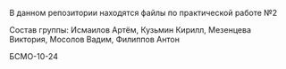В данном репозитории находятся файлы по практической работе №2

Состав группы: Исмаилов Артём, Кузьмин Кирилл, Мезенцева Виктория, Мосолов Вадим, Филиппов Антон

БСМО-10-24


